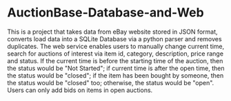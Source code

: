 # AuctionBase-Database-and-Web
This is a project that takes data from eBay website stored in JSON format, converts load data into a SQLite Database via a python parser and removes duplicates. The web service enables users to manually change current time, search for auctions of interest via item id, category, description, price range and status. If the current time is before the starting time of the auction, then the status would be "Not Started"; if current time is after the open time, then the status would be "closed"; if the item has been bought by someone, then the status would be "closed" too; otherwise, the status would be "open". Users can only add bids on items in open auctions. 
